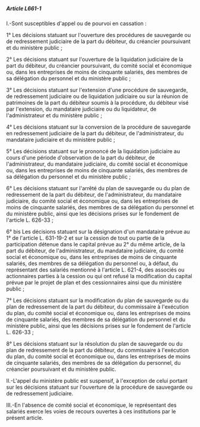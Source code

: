 ##### Article L661-1

I.-Sont susceptibles d'appel ou de pourvoi en cassation :

1° Les décisions statuant sur l'ouverture des procédures de sauvegarde ou de redressement judiciaire de la part du débiteur, du créancier poursuivant et du ministère public ;

2° Les décisions statuant sur l'ouverture de la liquidation judiciaire de la part du débiteur, du créancier poursuivant, du comité social et économique ou, dans les entreprises de moins de cinquante salariés, des membres de sa délégation du personnel et du ministère public ;

3° Les décisions statuant sur l'extension d'une procédure de sauvegarde, de redressement judiciaire ou de liquidation judiciaire ou sur la réunion de patrimoines de la part du débiteur soumis à la procédure, du débiteur visé par l'extension, du mandataire judiciaire ou du liquidateur, de l'administrateur et du ministère public ;

4° Les décisions statuant sur la conversion de la procédure de sauvegarde en redressement judiciaire de la part du débiteur, de l'administrateur, du mandataire judiciaire et du ministère public ;

5° Les décisions statuant sur le prononcé de la liquidation judiciaire au cours d'une période d'observation de la part du débiteur, de l'administrateur, du mandataire judiciaire, du comité social et économique ou, dans les entreprises de moins de cinquante salariés, des membres de sa délégation du personnel et du ministère public ;

6° Les décisions statuant sur l'arrêté du plan de sauvegarde ou du plan de redressement de la part du débiteur, de l'administrateur, du mandataire judiciaire, du comité social et économique ou, dans les entreprises de moins de cinquante salariés, des membres de sa délégation du personnel et du ministère public, ainsi que les décisions prises sur le fondement de l'article L. 626-33 ;

6° bis Les décisions statuant sur la désignation d'un mandataire prévue au 1° de l'article L. 631-19-2 et sur la cession de tout ou partie de la participation détenue dans le capital prévue au 2° du même article, de la part du débiteur, de l'administrateur, du mandataire judiciaire, du comité social et économique ou, dans les entreprises de moins de cinquante salariés, des membres de sa délégation du personnel ou, à défaut, du représentant des salariés mentionné à l'article L. 621-4, des associés ou actionnaires parties à la cession ou qui ont refusé la modification du capital prévue par le projet de plan et des cessionnaires ainsi que du ministère public ;

7° Les décisions statuant sur la modification du plan de sauvegarde ou du plan de redressement de la part du débiteur, du commissaire à l'exécution du plan, du comité social et économique ou, dans les entreprises de moins de cinquante salariés, des membres de sa délégation du personnel et du ministère public, ainsi que les décisions prises sur le fondement de l'article L. 626-33 ;

8° Les décisions statuant sur la résolution du plan de sauvegarde ou du plan de redressement de la part du débiteur, du commissaire à l'exécution du plan, du comité social et économique ou, dans les entreprises de moins de cinquante salariés, des membres de sa délégation du personnel, du créancier poursuivant et du ministère public.

II.-L'appel du ministère public est suspensif, à l'exception de celui portant sur les décisions statuant sur l'ouverture de la procédure de sauvegarde ou de redressement judiciaire.

III.-En l'absence de comité social et économique, le représentant des salariés exerce les voies de recours ouvertes à ces institutions par le présent article.

